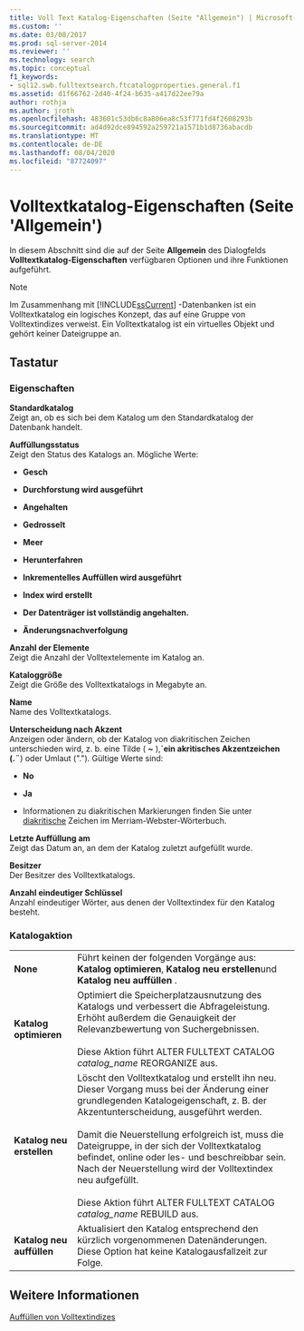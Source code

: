 ```yaml
---
title: Voll Text Katalog-Eigenschaften (Seite "Allgemein") | Microsoft-Dokumentation
ms.custom: ''
ms.date: 03/08/2017
ms.prod: sql-server-2014
ms.reviewer: ''
ms.technology: search
ms.topic: conceptual
f1_keywords:
- sql12.swb.fulltextsearch.ftcatalogproperties.general.f1
ms.assetid: d1f66762-2d40-4f24-b635-a417d22ee79a
author: rothja
ms.author: jroth
ms.openlocfilehash: 483601c53db6c8a806ea8c53f771fd4f2608293b
ms.sourcegitcommit: ad4d92dce894592a259721a1571b1d8736abacdb
ms.translationtype: MT
ms.contentlocale: de-DE
ms.lasthandoff: 08/04/2020
ms.locfileid: "87724097"
---
```

# <a name="full-text-catalog-properties-general-page"></a>Volltextkatalog-Eigenschaften (Seite 'Allgemein')
  In diesem Abschnitt sind die auf der Seite **Allgemein** des Dialogfelds **Volltextkatalog-Eigenschaften** verfügbaren Optionen und ihre Funktionen aufgeführt.  
  
> [!NOTE]  
>  Im Zusammenhang mit [!INCLUDE[ssCurrent](../includes/sscurrent-md.md)] -Datenbanken ist ein Volltextkatalog ein logisches Konzept, das auf eine Gruppe von Volltextindizes verweist. Ein Volltextkatalog ist ein virtuelles Objekt und gehört keiner Dateigruppe an.  
  
## <a name="options"></a>Tastatur  
  
### <a name="properties"></a>Eigenschaften  
 **Standardkatalog**  
 Zeigt an, ob es sich bei dem Katalog um den Standardkatalog der Datenbank handelt.  
  
 **Auffüllungsstatus**  
 Zeigt den Status des Katalogs an. Mögliche Werte:  
  
-   **Gesch**  
  
-   **Durchforstung wird ausgeführt**  
  
-   **Angehalten**  
  
-   **Gedrosselt**  
  
-   **Meer**  
  
-   **Herunterfahren**  
  
-   **Inkrementelles Auffüllen wird ausgeführt**  
  
-   **Index wird erstellt**  
  
-   **Der Datenträger ist vollständig angehalten.**  
  
-   **Änderungsnachverfolgung**  
  
 **Anzahl der Elemente**  
 Zeigt die Anzahl der Volltextelemente im Katalog an.  
  
 **Kataloggröße**  
 Zeigt die Größe des Volltextkatalogs in Megabyte an.  
  
 **Name**  
 Name des Volltextkatalogs.  
  
 **Unterscheidung nach Akzent**  
 Anzeigen oder ändern, ob der Katalog von diakritischen Zeichen unterschieden wird, z. b. eine Tilde ( **~** ),**´**ein akritisches Akzentzeichen (.**¨**) oder Umlaut ("."). Gültige Werte sind:  
  
-   **No**  
  
-   **Ja**  
  
-   Informationen zu diakritischen Markierungen finden Sie unter [diakritische](https://www.merriam-webster.com/dictionary/diacritic) Zeichen im Merriam-Webster-Wörterbuch.  
  
 **Letzte Auffüllung am**  
 Zeigt das Datum an, an dem der Katalog zuletzt aufgefüllt wurde.  
  
 **Besitzer**  
 Der Besitzer des Volltextkatalogs.  
  
 **Anzahl eindeutiger Schlüssel**  
 Anzahl eindeutiger Wörter, aus denen der Volltextindex für den Katalog besteht.  
  
### <a name="catalog-action"></a>Katalogaktion  
  
|||  
|-|-|  
|**None**|Führt keinen der folgenden Vorgänge aus: **Katalog optimieren**, **Katalog neu erstellen**und **Katalog neu auffüllen** .|  
|**Katalog optimieren**|Optimiert die Speicherplatzausnutzung des Katalogs und verbessert die Abfrageleistung. Erhöht außerdem die Genauigkeit der Relevanzbewertung von Suchergebnissen.<br /><br /> Diese Aktion führt ALTER FULLTEXT CATALOG *catalog_name* REORGANIZE aus.|  
|**Katalog neu erstellen**|Löscht den Volltextkatalog und erstellt ihn neu. Dieser Vorgang muss bei der Änderung einer grundlegenden Katalogeigenschaft, z. B. der Akzentunterscheidung, ausgeführt werden.<br /><br /> Damit die Neuerstellung erfolgreich ist, muss die Dateigruppe, in der sich der Volltextkatalog befindet, online oder les- und beschreibbar sein. Nach der Neuerstellung wird der Volltextindex neu aufgefüllt.<br /><br /> Diese Aktion führt ALTER FULLTEXT CATALOG *catalog_name* REBUILD aus.|  
|**Katalog neu auffüllen**|Aktualisiert den Katalog entsprechend den kürzlich vorgenommenen Datenänderungen. Diese Option hat keine Katalogausfallzeit zur Folge.|  
  
## <a name="see-also"></a>Weitere Informationen  
 [Auffüllen von Volltextindizes](../relational-databases/indexes/indexes.md)  
  
  
